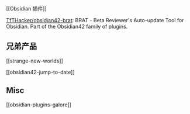 


[[Obsidian 插件]]


[TfTHacker/obsidian42-brat](https://github.com/TfTHacker/obsidian42-brat): BRAT - Beta Reviewer's Auto-update Tool for Obsidian. Part of the Obsidian42 family of plugins.



## 兄弟产品

[[strange-new-worlds]]

[[obsidian42-jump-to-date]]



## Misc

[[obsidian-plugins-galore]]




